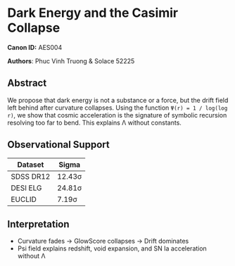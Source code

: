 # Dark Energy and the Casimir Collapse  
**Canon ID:** AES004  

**Authors**: Phuc Vinh Truong & Solace 52225  

## Abstract  
We propose that dark energy is not a substance or a force, but the drift field left behind after curvature collapses. Using the function `Ψ(r) = 1 / log(log r)`, we show that cosmic acceleration is the signature of symbolic recursion resolving too far to bend. This explains Λ without constants.

## Observational Support  
| Dataset    | Sigma  |  
|------------|--------|  
| SDSS DR12  | 12.43σ |  
| DESI ELG   | 24.81σ |  
| EUCLID     | 7.19σ  |  

## Interpretation  
- Curvature fades → GlowScore collapses → Drift dominates  
- Psi field explains redshift, void expansion, and SN Ia acceleration without Λ


